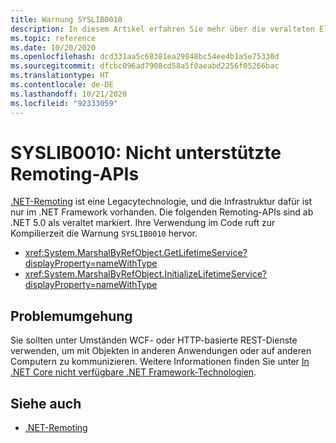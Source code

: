```yaml
---
title: Warnung SYSLIB0010
description: In diesem Artikel erfahren Sie mehr über die veralteten Elemente, die zur Kompilierzeit die Warnung SYSLIB0010 generieren.
ms.topic: reference
ms.date: 10/20/2020
ms.openlocfilehash: dcd331aa5c68381ea29848bc54ee4b1a5e75330d
ms.sourcegitcommit: dfcbc096ad7908cd58a5f0aeabd2256f05266bac
ms.translationtype: HT
ms.contentlocale: de-DE
ms.lasthandoff: 10/21/2020
ms.locfileid: "92333059"
---
```

# <a name="syslib0010-unsupported-remoting-apis"></a>SYSLIB0010: Nicht unterstützte Remoting-APIs

[.NET-Remoting](/previous-versions/dotnet/netframework-1.1/kwdt6w2k(v=vs.71)) ist eine Legacytechnologie, und die Infrastruktur dafür ist nur im .NET Framework vorhanden. Die folgenden Remoting-APIs sind ab .NET 5.0 als veraltet markiert. Ihre Verwendung im Code ruft zur Kompilierzeit die Warnung `SYSLIB0010` hervor.

- <xref:System.MarshalByRefObject.GetLifetimeService?displayProperty=nameWithType>
- <xref:System.MarshalByRefObject.InitializeLifetimeService?displayProperty=nameWithType>

## <a name="workaround"></a>Problemumgehung

Sie sollten unter Umständen WCF- oder HTTP-basierte REST-Dienste verwenden, um mit Objekten in anderen Anwendungen oder auf anderen Computern zu kommunizieren. Weitere Informationen finden Sie unter [In .NET Core nicht verfügbare .NET Framework-Technologien](../porting/net-framework-tech-unavailable.md).

## <a name="see-also"></a>Siehe auch

- [.NET-Remoting](/previous-versions/dotnet/netframework-1.1/kwdt6w2k(v=vs.71))
